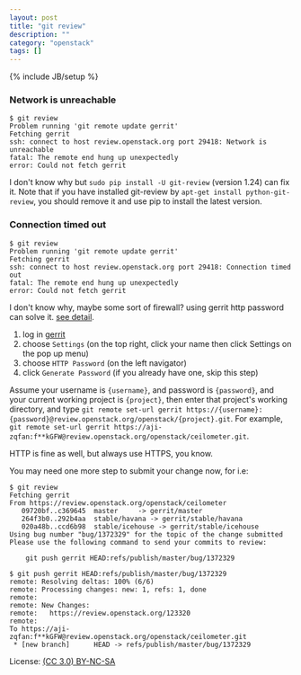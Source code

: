 ```yaml
---
layout: post
title: "git review"
description: ""
category: "openstack"
tags: []
---
```

{% include JB/setup %}

### Network is unreachable

~~~
$ git review
Problem running 'git remote update gerrit'
Fetching gerrit
ssh: connect to host review.openstack.org port 29418: Network is unreachable
fatal: The remote end hung up unexpectedly
error: Could not fetch gerrit
~~~

I don't know why but `sudo pip install -U git-review` (version 1.24) can fix it. Note that if you have installed git-review by `apt-get install python-git-review`, you should remove it and use pip to install the latest version.

### Connection timed out

~~~
$ git review
Problem running 'git remote update gerrit'
Fetching gerrit
ssh: connect to host review.openstack.org port 29418: Connection timed out
fatal: The remote end hung up unexpectedly
error: Could not fetch gerrit
~~~

I don't know why, maybe some sort of firewall? using gerrit http password can solve it. [see detail](http://kiwik.github.io/openstack/2014/08/26/git-review%E6%8F%90%E4%BA%A4%E4%BB%A3%E7%A0%81%E5%A4%B1%E8%B4%A5%E7%9A%84%E8%A7%A3%E5%86%B3%E6%96%B9%E6%B3%95/).

1. log in [gerrit](https://review.openstack.org)
2. choose `Settings` (on the top right, click your name then click Settings on the pop up menu)
3. choose `HTTP Password` (on the left navigator)
4. click `Generate Password` (if you already have one, skip this step)

Assume your username is `{username}`, and password is `{password}`, and your current working project is `{project}`, then enter that project's working directory, and type `git remote set-url gerrit https://{username}:{password}@review.openstack.org/openstack/{project}.git`. For example, `git remote set-url gerrit https://aji-zqfan:f**kGFW@review.openstack.org/openstack/ceilometer.git`.

HTTP is fine as well, but always use HTTPS, you know.

You may need one more step to submit your change now, for i.e:

~~~
$ git review
Fetching gerrit
From https://review.openstack.org/openstack/ceilometer
   09720bf..c369645  master     -> gerrit/master
   264f3b0..292b4aa  stable/havana -> gerrit/stable/havana
   020a48b..ccd6b98  stable/icehouse -> gerrit/stable/icehouse
Using bug number "bug/1372329" for the topic of the change submitted
Please use the following command to send your commits to review:

    git push gerrit HEAD:refs/publish/master/bug/1372329

$ git push gerrit HEAD:refs/publish/master/bug/1372329
remote: Resolving deltas: 100% (6/6)
remote: Processing changes: new: 1, refs: 1, done
remote:
remote: New Changes:
remote:   https://review.openstack.org/123320
remote:
To https://aji-zqfan:f**kGFW@review.openstack.org/openstack/ceilometer.git
 * [new branch]      HEAD -> refs/publish/master/bug/1372329
~~~

License: [(CC 3.0) BY-NC-SA](http://creativecommons.org/licenses/by-nc-sa/3.0/)
